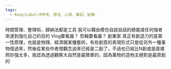 ```yaml
---
tags:
  - Keep/Label/R參考、想法、心得、筆記、紀錄
---
```


時間管理、整理術、歸納法都是工具
我可以藉由模仿自說自話的總裁或任何強者來達到強化自己的目的
Vlog要看誰？
剪輯要看誰？
創業家
真正有創造力的是第一性原理，也就是物理、經濟跟某種藝術，有些創意的表現形式只是從另外一種事物借過來，然後從某些作者借觀念過來已經是二創了，不過也已經比N創或是直接照抄強太多，我認為透過觀察大自然是最簡單的，因為萬物的造物主絕對是最原創的